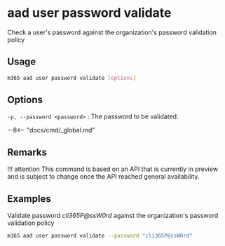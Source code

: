 # aad user password validate

Check a user's password against the organization's password validation policy

## Usage

```sh
m365 aad user password validate [options]
```

## Options

`-p, --password <password>`
: The password to be validated.

--8<-- "docs/cmd/_global.md"

## Remarks

!!! attention
    This command is based on an API that is currently in preview and is subject to change once the API reached general availability.

## Examples

Validate password _cli365P@ssW0rd_ against the organization's password validation policy

```sh
m365 aad user password validate --password "cli365P@ssW0rd"
```
